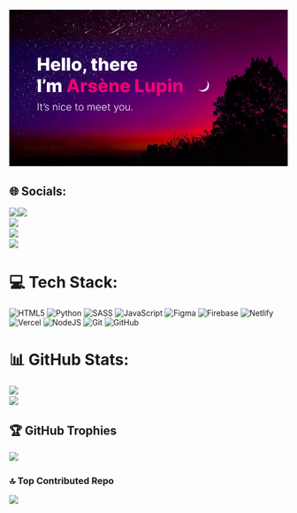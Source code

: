 ![motd](https://github.com/Arsole676/Arsole676/blob/main/githubBackground.jpg)

## 🌐 Socials:
<div style="display:flex;">
  <div>
    <a href="https://instagram.com/arsole676"><img src="https://img.shields.io/badge/Instagram-%23E4405F.svg?logo=Instagram&logoColor=white"/></a><br>
    <a href="https://linkedin.com/in/arsole-cane-ab3779375"><img src="https://img.shields.io/badge/LinkedIn-%230077B5.svg?logo=linkedin&logoColor=white"/></a><br>
    <a href="https://x.com/8BitCoder_Dev"><img src="https://img.shields.io/badge/X-black.svg?logo=X&logoColor=white"/></a><br>
    <a href="mailto:arsole676@gmail.com"><img src="https://img.shields.io/badge/Email-D14836?logo=gmail&logoColor=white"/></a>
  </div>
  <div>
    <img src="https://github-readme-stats.vercel.app/api/top-langs/?username=Arsole676&theme=dracula&hide_border=false&include_all_commits=false&count_private=false&layout=compact" />
  </div>
</div>

# 💻 Tech Stack:
![HTML5](https://img.shields.io/badge/html5-%23E34F26.svg?style=for-the-badge&logo=html5&logoColor=white) ![Python](https://img.shields.io/badge/python-3670A0?style=for-the-badge&logo=python&logoColor=ffdd54) ![SASS](https://img.shields.io/badge/SASS-hotpink.svg?style=for-the-badge&logo=SASS&logoColor=white) ![JavaScript](https://img.shields.io/badge/javascript-%23323330.svg?style=for-the-badge&logo=javascript&logoColor=%23F7DF1E) ![Figma](https://img.shields.io/badge/figma-%23F24E1E.svg?style=for-the-badge&logo=figma&logoColor=white) ![Firebase](https://img.shields.io/badge/firebase-%23039BE5.svg?style=for-the-badge&logo=firebase) ![Netlify](https://img.shields.io/badge/netlify-%23000000.svg?style=for-the-badge&logo=netlify&logoColor=#00C7B7) ![Vercel](https://img.shields.io/badge/vercel-%23000000.svg?style=for-the-badge&logo=vercel&logoColor=white) ![NodeJS](https://img.shields.io/badge/node.js-6DA55F?style=for-the-badge&logo=node.js&logoColor=white) ![Git](https://img.shields.io/badge/git-%23F05033.svg?style=for-the-badge&logo=git&logoColor=white) ![GitHub](https://img.shields.io/badge/github-%23121011.svg?style=for-the-badge&logo=github&logoColor=white)
# 📊 GitHub Stats:
![](https://github-readme-stats.vercel.app/api?username=Arsole676&theme=dracula&hide_border=false&include_all_commits=false&count_private=false)<br/>
![](https://nirzak-streak-stats.vercel.app/?user=Arsole676&theme=dracula&hide_border=false)<br/>

## 🏆 GitHub Trophies
![](https://github-profile-trophy.vercel.app/?username=Arsole676&theme=radical&no-frame=false&no-bg=false&margin-w=4)

### 🔝 Top Contributed Repo
![](https://github-contributor-stats.vercel.app/api?username=Arsole676&limit=5&theme=dark&combine_all_yearly_contributions=true)

